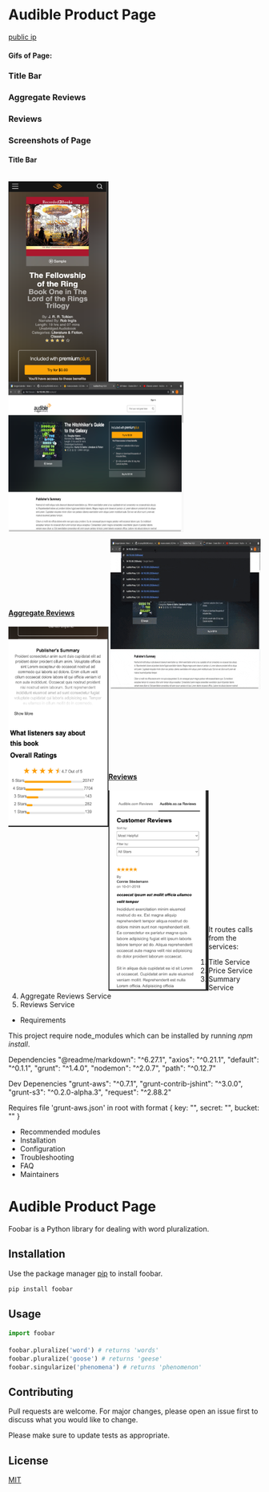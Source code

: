# Audible Product Page

[public ip](http://ec2-54-153-95-228.us-west-1.compute.amazonaws.com/books/2/)

#### Gifs of Page:


### Title Bar



### Aggregate Reviews



### Reviews


### Screenshots of Page

#### Title Bar
<br />
<a href="url"><img src="Pictures_and_Gifs/phoneTitleBar.png" align="left" height="400px" width="200px">

<a href="url"><img src="Pictures_and_Gifs/DeskTopTitle.png" align="center" height="300px" width="350px">

<a href="url"><img src="Pictures_and_Gifs/TitleBarGif.gif" align="right" height="300px" width="300px">

<br /> <br /><br /><br /><br /><br /><br />




#### Aggregate Reviews
<a href="url"><img src="Pictures_and_Gifs/aggregateReviewsPhoneView.png" align="left" height="400px" width="200px">
<br /> <br /><br /><br /><br /><br /><br /><br /><br /><br /><br /><br /><br /><br /><br /><br />


#### Reviews

<a href="url"><img src="Pictures_and_Gifs/reviewsWithHeader.png" align="left" height="400px" width="200px"></a> <br /><br /><br /><br /><br /><br /><br /><br /><br /><br /><br /><br /><br /><br /><br />


It routes calls from the services:
1. Title Service
1. Price Service
1. Summary Service
1. Aggregate Reviews Service
1. Reviews Service

* Requirements

This project require node_modules which can be installed by running *npm install*.

Dependencies
    "@readme/markdown": "^6.27.1",
    "axios": "^0.21.1",
    "default": "^0.1.1",
    "grunt": "^1.4.0",
    "nodemon": "^2.0.7",
    "path": "^0.12.7"

Dev Depenencies
    "grunt-aws": "^0.7.1",
    "grunt-contrib-jshint": "^3.0.0",
    "grunt-s3": "^0.2.0-alpha.3",
    "request": "^2.88.2"

Requires file 'grunt-aws.json' in root with format
{
  key: "<aws key>",
  secret: "<secret aws key>",
  bucket: "<name of s3 bucket>"
}


* Recommended modules
* Installation
* Configuration
* Troubleshooting
* FAQ
* Maintainers


# Audible Product Page

Foobar is a Python library for dealing with word pluralization.

## Installation

Use the package manager [pip](https://pip.pypa.io/en/stable/) to install foobar.

```bash
pip install foobar
```

## Usage

```python
import foobar

foobar.pluralize('word') # returns 'words'
foobar.pluralize('goose') # returns 'geese'
foobar.singularize('phenomena') # returns 'phenomenon'
```

## Contributing
Pull requests are welcome. For major changes, please open an issue first to discuss what you would like to change.

Please make sure to update tests as appropriate.

## License
[MIT](https://choosealicense.com/licenses/mit/)